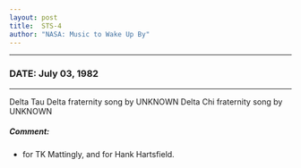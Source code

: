 ```yaml
---
layout: post
title:  STS-4
author: "NASA: Music to Wake Up By"
---
```


----
### DATE: July 03, 1982
----
Delta Tau Delta fraternity song by UNKNOWN
Delta Chi fraternity song by UNKNOWN

##### Comment:
* for TK Mattingly, and
for Hank Hartsfield.
